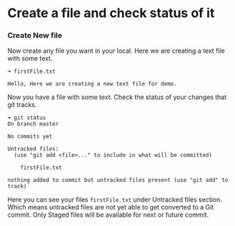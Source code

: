 # Create a file and check status of it

### Create New file

Now create any file you want in your local. Here we are creating a text file with some text.

```text
➜ firstFile.txt

Hello, Here we are creating a new text file for demo.
```

Now you have a file with some text. Check the status of your changes that git tracks.

```text
➜ git status
On branch master

No commits yet

Untracked files:
  (use "git add <file>..." to include in what will be committed)

	firstFile.txt

nothing added to commit but untracked files present (use "git add" to track)
```

Here you can see your files `firstFile.txt`  under Untracked files section. Which means untracked files are not yet able to get converted to a Git commit. Only Staged files will be available for next or future commit.




